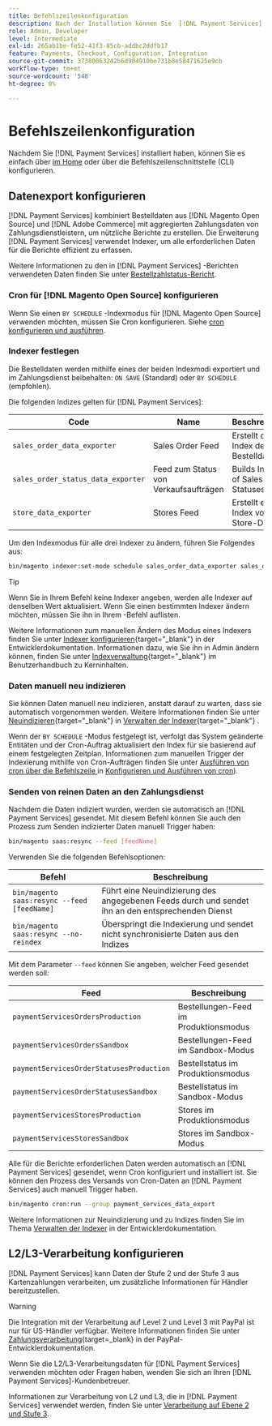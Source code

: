 ```yaml
---
title: Befehlszeilenkonfiguration
description: Nach der Installation können Sie  [!DNL Payment Services] über die Befehlszeilenschnittstelle (CLI) konfigurieren.
role: Admin, Developer
level: Intermediate
exl-id: 265ab1be-fe52-41f3-85cb-addbc2ddfb17
feature: Payments, Checkout, Configuration, Integration
source-git-commit: 37380063242b6d904910be731b8e58471625e9cb
workflow-type: tm+mt
source-wordcount: '548'
ht-degree: 0%

---
```


# Befehlszeilenkonfiguration

Nachdem Sie [!DNL Payment Services] installiert haben, können Sie es einfach über [im Home](payments-home.md) oder über die Befehlszeilenschnittstelle (CLI) konfigurieren.

## Datenexport konfigurieren

[!DNL Payment Services] kombiniert Bestelldaten aus [!DNL Magento Open Source] und [!DNL Adobe Commerce] mit aggregierten Zahlungsdaten von Zahlungsdienstleistern, um nützliche Berichte zu erstellen. Die Erweiterung [!DNL Payment Services] verwendet Indexer, um alle erforderlichen Daten für die Berichte effizient zu erfassen.

Weitere Informationen zu den in [!DNL Payment Services] -Berichten verwendeten Daten finden Sie unter [Bestellzahlstatus-Bericht](order-payment-status.md#data-used-in-the-report).

### Cron für [!DNL Magento Open Source] konfigurieren

Wenn Sie einen `BY SCHEDULE` -Indexmodus für [!DNL Magento Open Source] verwenden möchten, müssen Sie Cron konfigurieren. Siehe [cron konfigurieren und ausführen](https://experienceleague.adobe.com/en/docs/commerce-operations/configuration-guide/cli/configure-cron-jobs).

### Indexer festlegen

Die Bestelldaten werden mithilfe eines der beiden Indexmodi exportiert und im Zahlungsdienst beibehalten: `ON SAVE` (Standard) oder `BY SCHEDULE` (empfohlen).

Die folgenden Indizes gelten für [!DNL Payment Services]:

| Code | Name | Beschreibung |
|    ---    |  ---  |  ---  |
| `sales_order_data_exporter` | Sales Order Feed | Erstellt den Index der Bestelldaten |
| `sales_order_status_data_exporter` | Feed zum Status von Verkaufsaufträgen | Builds Index of Sales Order Statuses data |
| `store_data_exporter` | Stores Feed | Erstellt einen Index von Store-Daten |

Um den Indexmodus für alle drei Indexer zu ändern, führen Sie Folgendes aus:

```bash
bin/magento indexer:set-mode schedule sales_order_data_exporter sales_order_status_data_exporter store_data_exporter
```

>[!TIP]
>
>Wenn Sie in Ihrem Befehl keine Indexer angeben, werden alle Indexer auf denselben Wert aktualisiert. Wenn Sie einen bestimmten Indexer ändern möchten, müssen Sie ihn in Ihrem -Befehl auflisten.

Weitere Informationen zum manuellen Ändern des Modus eines Indexers finden Sie unter [Indexer konfigurieren](https://experienceleague.adobe.com/en/docs/commerce-operations/configuration-guide/cli/manage-indexers#configure-indexers){target="_blank"} in der Entwicklerdokumentation. Informationen dazu, wie Sie ihn in Admin ändern können, finden Sie unter [Indexverwaltung](https://experienceleague.adobe.com/en/docs/commerce-admin/systems/tools/index-management#change-the-index-mode){target="_blank"} im Benutzerhandbuch zu Kerninhalten.

### Daten manuell neu indizieren

Sie können Daten manuell neu indizieren, anstatt darauf zu warten, dass sie automatisch vorgenommen werden. Weitere Informationen finden Sie unter [Neuindizieren](https://experienceleague.adobe.com/en/docs/commerce-operations/configuration-guide/cli/manage-indexers#reindex){target="_blank"} in [Verwalten der Indexer](https://experienceleague.adobe.com/en/docs/commerce-operations/configuration-guide/cli/manage-indexers){target="_blank"} .

Wenn der `BY SCHEDULE` -Modus festgelegt ist, verfolgt das System geänderte Entitäten und der Cron-Auftrag aktualisiert den Index für sie basierend auf einem festgelegten Zeitplan. Informationen zum manuellen Trigger der Indexierung mithilfe von Cron-Aufträgen finden Sie unter [Ausführen von cron über die Befehlszeile ](https://experienceleague.adobe.com/en/docs/commerce-operations/configuration-guide/cli/configure-cron-jobs#config-cli-cron-group-run) in [Konfigurieren und Ausführen von cron](https://experienceleague.adobe.com/en/docs/commerce-operations/configuration-guide/cli/configure-cron-jobs)).

### Senden von reinen Daten an den Zahlungsdienst

Nachdem die Daten indiziert wurden, werden sie automatisch an [!DNL Payment Services] gesendet. Mit diesem Befehl können Sie auch den Prozess zum Senden indizierter Daten manuell Trigger haben:

```bash
bin/magento saas:resync --feed [feedName]
```

Verwenden Sie die folgenden Befehlsoptionen:

| Befehl | Beschreibung |
|  ---  |  ---  |
| `bin/magento saas:resync --feed [feedName]` | Führt eine Neuindizierung des angegebenen Feeds durch und sendet ihn an den entsprechenden Dienst |
| `bin/magento saas:resync --no-reindex` | Überspringt die Indexierung und sendet nicht synchronisierte Daten aus den Indizes |

Mit dem Parameter `--feed` können Sie angeben, welcher Feed gesendet werden soll:

| Feed | Beschreibung |
|  ---  |  ---  |
| `paymentServicesOrdersProduction` | Bestellungen-Feed im Produktionsmodus |
| `paymentServicesOrdersSandbox` | Bestellungen-Feed im Sandbox-Modus |
| `paymentServicesOrderStatusesProduction` | Bestellstatus im Produktionsmodus |
| `paymentServicesOrderStatusesSandbox` | Bestellstatus im Sandbox-Modus |
| `paymentServicesStoresProduction` | Stores im Produktionsmodus |
| `paymentServicesStoresSandbox` | Stores im Sandbox-Modus |

Alle für die Berichte erforderlichen Daten werden automatisch an [!DNL Payment Services] gesendet, wenn Cron konfiguriert und installiert ist. Sie können den Prozess des Versands von Cron-Daten an [!DNL Payment Services] auch manuell Trigger haben.

```bash
bin/magento cron:run --group payment_services_data_export
```

Weitere Informationen zur Neuindizierung und zu Indizes finden Sie im Thema [Verwalten der Indexer](https://experienceleague.adobe.com/en/docs/commerce-operations/configuration-guide/cli/manage-indexers) in der Entwicklerdokumentation.

## L2/L3-Verarbeitung konfigurieren

[!DNL Payment Services] kann Daten der Stufe 2 und der Stufe 3 aus Kartenzahlungen verarbeiten, um zusätzliche Informationen für Händler bereitzustellen.

>[!WARNING]
>
> Die Integration mit der Verarbeitung auf Level 2 und Level 3 mit PayPal ist nur für US-Händler verfügbar. Weitere Informationen finden Sie unter [Zahlungsverarbeitung](https://developer.paypal.com/docs/checkout/advanced/processing/){target=_blank} in der PayPal-Entwicklerdokumentation.

Wenn Sie die L2/L3-Verarbeitungsdaten für [!DNL Payment Services] verwenden möchten oder Fragen haben, wenden Sie sich an Ihren [!DNL Payment Services]-Kundenbetreuer.

Informationen zur Verarbeitung von L2 und L3, die in [!DNL Payment Services] verwendet werden, finden Sie unter [Verarbeitung auf Ebene 2 und Stufe 3](levels-card-payment-transactions.md).
